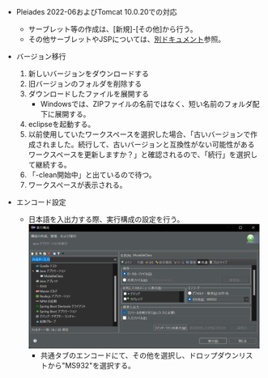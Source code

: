 *   Pleiades 2022-06およびTomcat 10.0.20での対応
    -   サーブレット等の作成は、[新規]-[その他]から行う。
    -   その他サーブレットやJSPについては、[別ドキュメント](servlet_jsp.md)参照。 

* バージョン移行
    1.  新しいバージョンをダウンロードする
    1.  旧バージョンのフォルダを削除する
    1.  ダウンロードしたファイルを展開する
        *   Windowsでは、ZIPファイルの名前ではなく、短い名前のフォルダ配下に展開する。
    1.  eclipseを起動する。
    1.  以前使用していたワークスペースを選択した場合、「古いバージョンで作成されました。続行して、古いバージョンと互換性がない可能性があるワークスペースを更新しますか？」と確認されるので、「続行」を選択して継続する。
    1.  「-clean開始中」と出ているので待つ。
    1.  ワークスペースが表示される。

*   エンコード設定
    -   日本語を入出力する際、実行構成の設定を行う。
        ![実行構成](../images/eclipse_encode.png)
        -   共通タブのエンコードにて、その他を選択し、ドロップダウンリストから"MS932"を選択する。
